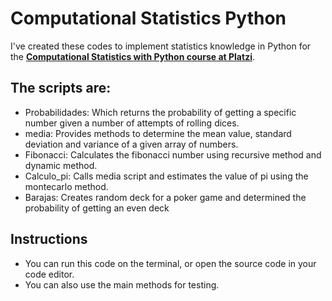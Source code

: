 # Computational Statistics Python
 
I've created these codes to implement statistics knowledge in Python for the [**Computational Statistics with Python course at Platzi**](https://platzi.com/clases/programacion-estocastica/).

## The scripts are:
* Probabilidades: Which returns the probability of getting a specific number given a number of attempts of rolling dices. 
* media: Provides methods to determine the mean value, standard deviation and variance of a given array of numbers. 
* Fibonacci: Calculates the fibonacci number using recursive method and dynamic method. 
* Calculo_pi: Calls media script and estimates the value of pi using the montecarlo method. 
* Barajas: Creates random deck for a poker game and determined the probability of getting an even deck 

## Instructions
* You can run this code on the terminal, or open the source code in your code editor. 
* You can also use the main methods for testing. 